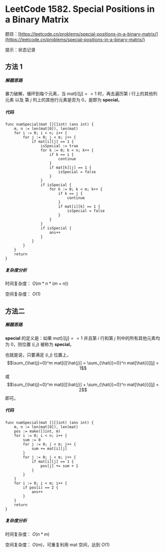 # LeetCode 1582. Special Positions in a Binary Matrix

题目：[https://leetcode.cn/problems/special-positions-in-a-binary-matrix/](https://leetcode.cn/problems/special-positions-in-a-binary-matrix/)

提示：状态记录

## 方法 1

##### 解题思路

暴力破解，循环到每个元素，当 $mat[i][j] == 1$ 时，再去遍历第 $i$ 行上的其他列元素 以及 第 $j$ 列上的其他行元素是否为 0，是即为 **special**。

##### 代码

```golang
func numSpecial(mat [][]int) (ans int) {
	m, n := len(mat[0]), len(mat)
	for i := 0; i < n; i++ {
		for j := 0; j < m; j++ {
			if mat[i][j] == 1 {
				isSpecial := true
				for k := 0; k < n; k++ {
					if k == i {
						continue
					}
					if mat[k][j] == 1 {
						isSpecial = false
					}
				}
				if isSpecial {
					for k := 0; k < m; k++ {
						if k == j {
							continue
						}
						if mat[i][k] == 1 {
							isSpecial = false
						}
					}
				}
				if isSpecial {
					ans++
				}
			}
		}
	}
	return
}
```

##### 复杂度分析
时间复杂度： $O(m * n * (m + n))$

空间复杂度： $O(1)$

## 方法二
##### 解题思路

**special** 的定义是：如果 $mat[i][j] == 1$ 并且第 $i$ 行和第 $j$ 列中的所有其他元素均为 0，则位置 $(i, j)$ 被称为 **special**。

也就是说，只要满足 $(i, j)$ 位置上，
$$\sum_{\hat{j}=0}^m mat[i][\hat{j}] = \sum_{\hat{i}=0}^n mat[\hat{i}][j] = 1$$
或
$$\sum_{\hat{j}=0}^m mat[i][\hat{j}] + \sum_{\hat{i}=0}^n mat[\hat{i}][j] = 2$$
即可。 


##### 代码
```golang
func numSpecial(mat [][]int) (ans int) {
	m, n := len(mat[0]), len(mat)
	pos := make([]int, m)
	for i := 0; i < n; i++ {
		sum := 0
		for j := 0; j < m; j++ {
			sum += mat[i][j]
		}
		for j := 0; j < m; j++ {
			if mat[i][j] == 1 {
				pos[j] += sum + 1
			}
		}
	}
	for i := 0; i < m; i++ {
		if pos[i] == 2 {
			ans++
		}
	}
	return
}
```

##### 复杂度分析
时间复杂度： $O(n * m)$

空间复杂度： $O(m)$，可重复利用 mat 空间，达到 $O(1)$
